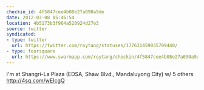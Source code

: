 ```yaml
---
checkin_id: 4f5847cee4b08e27a090a9de
date: 2012-03-08 05:46:54
location: 4b5173b3f964a520924d27e3
source: twitter
syndicated:
- type: twitter
  url: https://twitter.com/roytang/statuses/177631459035709440/
- type: foursquare
  url: https://www.swarmapp.com/roytang/checkin/4f5847cee4b08e27a090a9de
---
```


I'm at Shangri-La Plaza (EDSA, Shaw Blvd., Mandaluyong City) w/ 5 others http://4sq.com/wEIcgQ